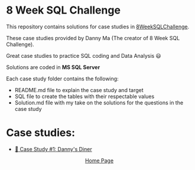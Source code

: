 # 8 Week SQL Challenge

This repository contains solutions for case studies in <a href="https://8weeksqlchallenge.com">8WeekSQLChallenge</a>.

These case studies provided by Danny Ma (The creator of 8 Week SQL Challenge). 

Great case studies to practice SQL coding and Data Analysis 😃

Solutions are coded in **MS SQL Server**

Each case study folder contains the following:
* README.md file to explain the case study and target
* SQL file to create the tables with their respectable values
* Solution.md file with my take on the solutions for the questions in the case study

# Case studies:
* <a href="https://github.com/orseg/8-Week-SQL-Challenge/tree/main/Case%20Study%20%231%20-%20Danny's%20Diner">🍜 Case Study #1: Danny's Diner</a>




<p align="center">
    <a href="https://orseg.github.io">Home Page</a>
</p>
 
